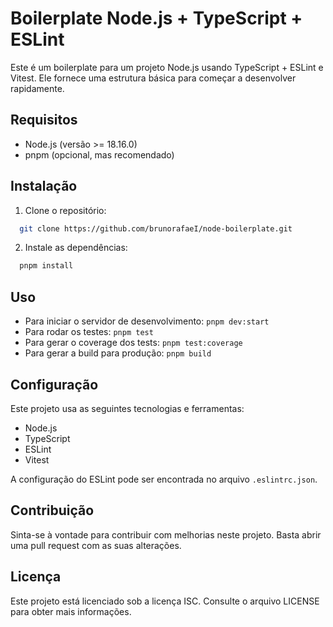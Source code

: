 # Boilerplate Node.js + TypeScript + ESLint

Este é um boilerplate para um projeto Node.js usando TypeScript + ESLint e Vitest. Ele fornece uma estrutura básica para começar a desenvolver rapidamente.

## Requisitos

- Node.js (versão >= 18.16.0)
- pnpm (opcional, mas recomendado)

## Instalação

1. Clone o repositório:

```bash
  git clone https://github.com/brunorafaeI/node-boilerplate.git
```

2. Instale as dependências:

```bash
  pnpm install
```

## Uso

- Para iniciar o servidor de desenvolvimento: `pnpm dev:start`
- Para rodar os testes: `pnpm test`
- Para gerar o coverage dos tests: `pnpm test:coverage`
- Para gerar a build para produção: `pnpm build`

## Configuração

Este projeto usa as seguintes tecnologias e ferramentas:

- Node.js
- TypeScript
- ESLint
- Vitest

A configuração do ESLint pode ser encontrada no arquivo `.eslintrc.json`.

## Contribuição

Sinta-se à vontade para contribuir com melhorias neste projeto. Basta abrir uma pull request com as suas alterações.

## Licença

Este projeto está licenciado sob a licença ISC. Consulte o arquivo LICENSE para obter mais informações.
